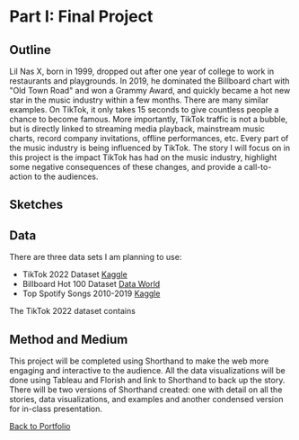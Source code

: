 
# Part I: Final Project


## Outline

Lil Nas X, born in 1999, dropped out after one year of college to work in restaurants and playgrounds. In 2019, he dominated the Billboard chart with "Old Town Road" and won a Grammy Award, and quickly became a hot new star in the music industry within a few months. There are many similar examples. On TikTok, it only takes 15 seconds to give countless people a chance to become famous. More importantly, TikTok traffic is not a bubble, but is directly linked to streaming media playback, mainstream music charts, record company invitations, offline performances, etc. Every part of the music industry is being influenced by TikTok. The story I will focus on in this project is the impact TikTok has had on the music industry, highlight some negative consequences of these changes, and provide a call-to-action to the audiences. 



## Sketches





## Data

There are three data sets I am planning to use:

- TikTok 2022 Dataset [Kaggle](https://www.kaggle.com/datasets/sveta151/tiktok-popular-songs-2022?resource=download)
- Billboard Hot 100 Dataset [Data World](https://data.world/kcmillersean/billboard-hot-100-1958-2017)
- Top Spotify Songs 2010-2019 [Kaggle](https://www.kaggle.com/datasets/leonardopena/top-spotify-songs-from-20102019-by-year)

The TikTok 2022 dataset contains


## Method and Medium

This project will be completed using Shorthand to make the web more engaging and interactive to the audience. All the data visualizations will be done using Tableau and Florish and link to Shorthand to back up the story. There will be two versions of Shorthand created: one with detail on all the stories, data visualizations, and examples and another condensed version for in-class presentation. 


[Back to Portfolio](https://ziqi0921.github.io/zhou-portfolio/)
